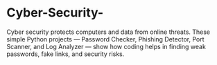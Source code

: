 # Cyber-Security-
Cyber security protects computers and data from online threats. These simple Python projects — Password Checker, Phishing Detector, Port Scanner, and Log Analyzer — show how coding helps in finding weak passwords, fake links, and security risks.

